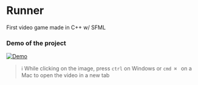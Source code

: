 # Runner
First video game made in C++ w/ SFML
### Demo of the project
[![Demo](https://i.vimeocdn.com/video/757138856_236x133.jpg "Demo")](https://vimeo.com/user94458318/runner "Demo")
> :information_source: While clicking on the image, press `ctrl` on Windows or `cmd ⌘ ` on a Mac to open the video in a new tab
